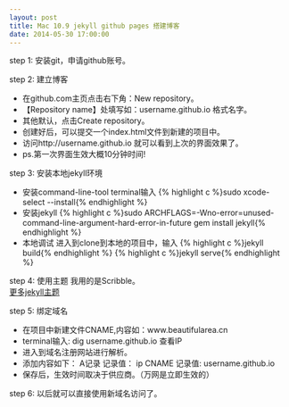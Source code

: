 ```yaml
---
layout: post
title: Mac 10.9 jekyll github pages 搭建博客
date: 2014-05-30 17:00:00
---
```


step 1: 安装git，申请github账号。

step 2: 建立博客
<ul>
   <li>在github.com主页点击右下角：New repository。</li>
   <li>【Repository name】处填写如：username.github.io 格式名字。</li>
   <li>其他默认，点击Create repository。</li>
   <li>创建好后，可以提交一个index.html文件到新建的项目中。</li>
   <li>访问http://username.github.io 就可以看到上次的界面效果了。</li>
   <li>ps.第一次界面生效大概10分钟时间!</li>
</ul>

step 3: 安装本地jekyll环境
<ul>
   <li>安装command-line-tool terminal输入
	   {% highlight c %}sudo xcode-select --install{% endhighlight %}
   </li>
   <li>安装jekyll
	   {% highlight c %}sudo ARCHFLAGS=-Wno-error=unused-command-line-argument-hard-error-in-future gem install jekyll{% endhighlight %}
   </li>
   <li>本地调试
	   进入到clone到本地的项目中，输入
	   {% highlight c %}jekyll build{% endhighlight %}
	   {% highlight c %}jekyll serve{% endhighlight %}
   </li>
</ul>

step 4: 使用主题
我用的是Scribble。
<br/>
<a href="http://jekyllthemes.org/" target=”_blank”>更多jekyll主题</a>

step 5: 绑定域名
<ul>
	<li>
		在项目中新建文件CNAME,内容如：www.beautifularea.cn
	</li>
	<li>terminal输入: dig username.github.io 查看IP
	</li>
	<li>
		进入到域名注册网站进行解析。
	</li>
	<li>
		添加内容如下：
			A记录 记录值： ip
			CNAME 记录值: username.github.io
	</li>
	<li>
		保存后，生效时间取决于供应商。（万网是立即生效的）
	</li>
</ul>

step 6: 以后就可以直接使用新域名访问了。



